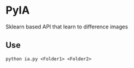 # PyIA
Sklearn based API that learn to difference images

## Use
```
python ia.py <Folder1> <Folder2>
```
